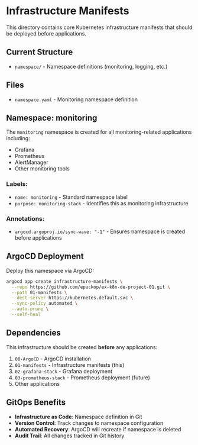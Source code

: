 # Infrastructure Manifests

This directory contains core Kubernetes infrastructure manifests that should be deployed before applications.

## Current Structure

- `namespace/` - Namespace definitions (monitoring, logging, etc.)

## Files

- `namespace.yaml` - Monitoring namespace definition

## Namespace: monitoring

The `monitoring` namespace is created for all monitoring-related applications including:
- Grafana
- Prometheus  
- AlertManager
- Other monitoring tools

### Labels:
- `name: monitoring` - Standard namespace label
- `purpose: monitoring-stack` - Identifies this as monitoring infrastructure

### Annotations:
- `argocd.argoproj.io/sync-wave: "-1"` - Ensures namespace is created before applications

## ArgoCD Deployment

Deploy this namespace via ArgoCD:

```bash
argocd app create infrastructure-manifests \
  --repo https://github.com/epuckop/ex-k8n-de-project-01.git \
  --path 01-manifests \
  --dest-server https://kubernetes.default.svc \
  --sync-policy automated \
  --auto-prune \
  --self-heal
```

## Dependencies

This infrastructure should be created **before** any applications:
1. `00-ArgoCD` - ArgoCD installation
2. `01-manifests` - Infrastructure manifests (this)
3. `02-grafana-stack` - Grafana deployment
4. `03-prometheus-stack` - Prometheus deployment (future)
5. Other applications

## GitOps Benefits

- **Infrastructure as Code**: Namespace definition in Git
- **Version Control**: Track changes to namespace configuration
- **Automated Recovery**: ArgoCD will recreate if namespace is deleted
- **Audit Trail**: All changes tracked in Git history